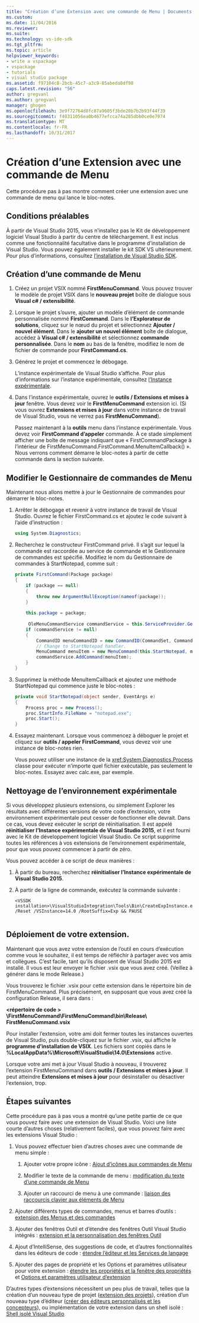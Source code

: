 ```yaml
---
title: "Création d’une Extension avec une commande de Menu | Documents Microsoft"
ms.custom: 
ms.date: 11/04/2016
ms.reviewer: 
ms.suite: 
ms.technology: vs-ide-sdk
ms.tgt_pltfrm: 
ms.topic: article
helpviewer_keywords:
- write a vspackage
- vspackage
- tutorials
- visual studio package
ms.assetid: f97104c8-2bcb-45c7-a3c9-85abeda8df98
caps.latest.revision: "56"
author: gregvanl
ms.author: gregvanl
manager: ghogen
ms.openlocfilehash: 3e9f72764d8fc87a9605f3bde20b7b2b93f44f39
ms.sourcegitcommit: f40311056ea0b4677efcca74a285dbb0ce0e7974
ms.translationtype: MT
ms.contentlocale: fr-FR
ms.lasthandoff: 10/31/2017
---
```

# <a name="creating-an-extension-with-a-menu-command"></a>Création d’une Extension avec une commande de Menu
Cette procédure pas à pas montre comment créer une extension avec une commande de menu qui lance le bloc-notes.  
  
## <a name="prerequisites"></a>Conditions préalables  
 À partir de Visual Studio 2015, vous n’installez pas le Kit de développement logiciel Visual Studio à partir du centre de téléchargement. Il est inclus comme une fonctionnalité facultative dans le programme d’installation de Visual Studio. Vous pouvez également installer le kit SDK VS ultérieurement. Pour plus d’informations, consultez [l’installation de Visual Studio SDK](../extensibility/installing-the-visual-studio-sdk.md).  
  
## <a name="creating-a-menu-command"></a>Création d’une commande de Menu  
  
1.  Créez un projet VSIX nommé **FirstMenuCommand**. Vous pouvez trouver le modèle de projet VSIX dans le **nouveau projet** boîte de dialogue sous **Visual c# / extensibilité**.  
  
2.  Lorsque le projet s’ouvre, ajouter un modèle d’élément de commande personnalisée nommé **FirstCommand**. Dans le **l’Explorateur de solutions**, cliquez sur le nœud du projet et sélectionnez **Ajouter / nouvel élément**. Dans le **ajouter un nouvel élément** boîte de dialogue, accédez à **Visual c# / extensibilité** et sélectionnez **commande personnalisée**. Dans le **nom** au bas de la fenêtre, modifiez le nom de fichier de commande pour **FirstCommand.cs**.  
  
3.  Générez le projet et commencez le débogage.  
  
     L’instance expérimentale de Visual Studio s’affiche. Pour plus d’informations sur l’instance expérimentale, consultez [l’Instance expérimentale](../extensibility/the-experimental-instance.md).  
  
4.  Dans l’instance expérimentale, ouvrez le **outils / Extensions et mises à jour** fenêtre. Vous devez voir le **FirstMenuCommand** extension ici. (Si vous ouvrez **Extensions et mises à jour** dans votre instance de travail de Visual Studio, vous ne verrez pas **FirstMenuCommand**).  
  
     Passez maintenant à la **outils** menu dans l’instance expérimentale. Vous devez voir **FirstCommand d’appeler** commande. À ce stade simplement afficher une boîte de message indiquant que « FirstCommandPackage à l’intérieur de FirstMenuCommand.FirstCommand.MenuItemCallback() ». Nous verrons comment démarre le bloc-notes à partir de cette commande dans la section suivante.  
  
## <a name="changing-the-menu-command-handler"></a>Modifier le Gestionnaire de commandes de Menu  
 Maintenant nous allons mettre à jour le Gestionnaire de commandes pour démarrer le bloc-notes.  
  
1.  Arrêter le débogage et revenir à votre instance de travail de Visual Studio. Ouvrez le fichier FirstCommand.cs et ajoutez le code suivant à l’aide d’instruction :  
  
    ```csharp  
    using System.Diagnostics;  
    ```  
  
2.  Recherchez le constructeur FirstCommand privé. Il s’agit sur lequel la commande est raccordée au service de commande et le Gestionnaire de commandes est spécifié. Modifiez le nom du Gestionnaire de commandes à StartNotepad, comme suit :  
  
    ```csharp  
    private FirstCommand(Package package)  
    {  
        if (package == null)  
        {  
            throw new ArgumentNullException(nameof(package));  
        }  
  
        this.package = package;  
  
         OleMenuCommandService commandService = this.ServiceProvider.GetService(typeof(IMenuCommandService)) as OleMenuCommandService;  
        if (commandService != null)  
        {  
            CommandID menuCommandID = new CommandID(CommandSet, CommandId);  
            // Change to StartNotepad handler.  
            MenuCommand menuItem = new MenuCommand(this.StartNotepad, menuCommandID);  
            commandService.AddCommand(menuItem);  
        }  
    }  
    ```  
  
3.  Supprimez la méthode MenuItemCallback et ajoutez une méthode StartNotepad qui commence juste le bloc-notes :  
  
    ```csharp  
    private void StartNotepad(object sender, EventArgs e)  
    {  
        Process proc = new Process();  
        proc.StartInfo.FileName = "notepad.exe";  
        proc.Start();  
    }  
    ```  
  
4.  Essayez maintenant. Lorsque vous commencez à déboguer le projet et cliquez sur **outils / appeler FirstCommand**, vous devez voir une instance de bloc-notes rien.  
  
     Vous pouvez utiliser une instance de la <xref:System.Diagnostics.Process> classe pour exécuter n’importe quel fichier exécutable, pas seulement le bloc-notes. Essayez avec calc.exe, par exemple.  
  
## <a name="cleaning-up-the-experimental-environment"></a>Nettoyage de l’environnement expérimentale  
 Si vous développez plusieurs extensions, ou simplement Explorer les résultats avec différentes versions de votre code d’extension, votre environnement expérimentale peut cesser de fonctionner elle devrait. Dans ce cas, vous devez exécuter le script de réinitialisation. Il est appelé **réinitialiser l’Instance expérimentale de Visual Studio 2015**, et il est fourni avec le Kit de développement logiciel Visual Studio. Ce script supprime toutes les références à vos extensions de l’environnement expérimentale, pour que vous pouvez commencer à partir de zéro.  
  
 Vous pouvez accéder à ce script de deux manières :  
  
1.  À partir du bureau, recherchez **réinitialiser l’Instance expérimentale de Visual Studio 2015**.  
  
2.  À partir de la ligne de commande, exécutez la commande suivante :  
  
    ```  
    <VSSDK installation>\VisualStudioIntegration\Tools\Bin\CreateExpInstance.exe /Reset /VSInstance=14.0 /RootSuffix=Exp && PAUSE  
  
    ```  
  
## <a name="deploying-your-extension"></a>Déploiement de votre extension.  
 Maintenant que vous avez votre extension de l’outil en cours d’exécution comme vous le souhaitez, il est temps de réfléchir à partager avec vos amis et collègues. C’est facile, tant qu’ils disposent de Visual Studio 2015 est installé. Il vous est leur envoyer le fichier .vsix que vous avez créé. (Veillez à générer dans le mode Release.)  
  
 Vous trouverez le fichier .vsix pour cette extension dans le répertoire bin de FirstMenuCommand. Plus précisément, en supposant que vous avez créé la configuration Release, il sera dans :  
  
 **\<répertoire de code > \FirstMenuCommand\FirstMenuCommand\bin\Release\ FirstMenuCommand.vsix**  
  
 Pour installer l’extension, votre ami doit fermer toutes les instances ouvertes de Visual Studio, puis double-cliquez sur le fichier .vsix, qui affiche le **programme d’installation de VSIX**. Les fichiers sont copiés dans le **%LocalAppData%\Microsoft\VisualStudio\14.0\Extensions** active.  
  
 Lorsque votre ami met à jour Visual Studio à nouveau, il trouverez l’extension FirstMenuCommand dans **outils / Extensions et mises à jour**. Il peut atteindre **Extensions et mises à jour** pour désinstaller ou désactiver l’extension, trop.  
  
## <a name="next-steps"></a>Étapes suivantes  
 Cette procédure pas à pas vous a montré qu’une petite partie de ce que vous pouvez faire avec une extension de Visual Studio. Voici une liste courte d’autres choses (relativement faciles), que vous pouvez faire avec les extensions Visual Studio :  
  
1.  Vous pouvez effectuer bien d’autres choses avec une commande de menu simple :  
  
    1.  Ajouter votre propre icône : [Ajout d’icônes aux commandes de Menu](../extensibility/adding-icons-to-menu-commands.md)  
  
    2.  Modifier le texte de la commande de menu : [modification du texte d’une commande de Menu](../extensibility/changing-the-text-of-a-menu-command.md)  
  
    3.  Ajouter un raccourci de menu à une commande : [liaison des raccourcis clavier aux éléments de Menu](../extensibility/binding-keyboard-shortcuts-to-menu-items.md)  
  
2.  Ajouter différents types de commandes, menus et barres d’outils : [extension des Menus et des commandes](../extensibility/extending-menus-and-commands.md)  
  
3.  Ajouter des fenêtres Outil et d’étendre des fenêtres Outil Visual Studio intégrés : [extension et la personnalisation des fenêtres Outil](../extensibility/extending-and-customizing-tool-windows.md)  
  
4.  Ajout d’IntelliSense, des suggestions de code, et d’autres fonctionnalités dans les éditeurs de code : [étendre l’éditeur et les Services de langage](../extensibility/extending-the-editor-and-language-services.md)  
  
5.  Ajouter des pages de propriété et les Options et paramètres utilisateur pour votre extension : [étendre les propriétés et la fenêtre des propriétés](../extensibility/extending-properties-and-the-property-window.md) et [Options et paramètres utilisateur d’extension](../extensibility/extending-user-settings-and-options.md)  
  
 D’autres types d’extensions nécessitent un peu plus de travail, telles que la création d’un nouveau type de projet ([extension des projets](../extensibility/extending-projects.md)), création d’un nouveau type d’éditeur ([créer des éditeurs personnalisés et les concepteurs](../extensibility/creating-custom-editors-and-designers.md)), ou implémentation de votre extension dans un shell isolé : [Shell isolé Visual Studio](../extensibility/visual-studio-isolated-shell.md)